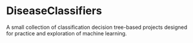 # DiseaseClassifiers
A small collection of classification decision tree-based projects designed for practice and exploration of machine learning.

